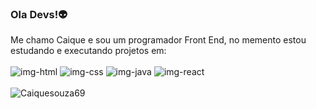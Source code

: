 ### Ola Devs!👽
Me chamo Caique e sou um programador Front End, no memento estou estudando e executando projetos em:
<br>
<br>
    <img src="https://img.shields.io/badge/HTML5-E34F26?style=for-the-badge&logo=html5&logoColor=white" alt="img-html">
     <img src="https://img.shields.io/badge/CSS-239120?&style=for-the-badge&logo=css3&logoColor=white" alt="img-css">
    <img src="https://img.shields.io/badge/JavaScript-F7DF1E?style=for-the-badge&logo=javascript&logoColor=black" alt="img-java">
    <img src="https://img.shields.io/badge/React-20232A?style=for-the-badge&logo=react&logoColor=61DAFB" alt="img-react">
    <br>
    <br>
  ![Caiquesouza69](https://github-readme-stats.vercel.app/api?username=Caiquesouza69&show_icons=true&theme=tokyonight)

